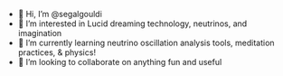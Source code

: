 - 👋 Hi, I’m @segalgouldi
- 👀 I’m interested in Lucid dreaming technology, neutrinos, and imagination
- 🌱 I’m currently learning neutrino oscillation analysis tools, meditation practices, & physics!
- 💞️ I’m looking to collaborate on anything fun and useful

<!---
segalgouldi/segalgouldi is a ✨ special ✨ repository because its `README.md` (this file) appears on your GitHub profile.
You can click the Preview link to take a look at your changes.
--->
